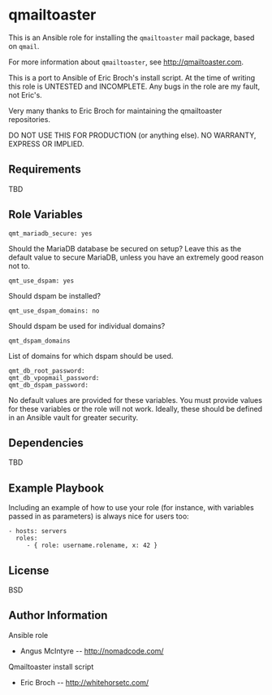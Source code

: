 qmailtoaster
============

This is an Ansible role for installing the `qmailtoaster` mail package, based on `qmail`.

For more information about `qmailtoaster`, see http://qmailtoaster.com.

This is a port to Ansible of Eric Broch's install script. At the time of writing this role is UNTESTED and INCOMPLETE.
Any bugs in the role are my fault, not Eric's.

Very many thanks to Eric Broch for maintaining the qmailtoaster repositories.

DO NOT USE THIS FOR PRODUCTION (or anything else). NO WARRANTY, EXPRESS OR IMPLIED.

Requirements
------------

TBD

Role Variables
--------------

    qmt_mariadb_secure: yes
   
Should the MariaDB database be secured on setup? Leave this as the default value to secure MariaDB, unless you have an extremely good reason not to.

    qmt_use_dspam: yes
   
Should dspam be installed? 

    qmt_use_dspam_domains: no
   
Should dspam be used for individual domains? 

    qmt_dspam_domains
    
List of domains for which dspam should be used.

    qmt_db_root_password:
    qmt_db_vpopmail_password:
    qmt_db_dspam_password:
    
No default values are provided for these variables. You must provide values for these variables or the role will not work. Ideally, these should be defined in an Ansible vault for greater security. 

Dependencies
------------

TBD

Example Playbook
----------------

Including an example of how to use your role (for instance, with variables passed in as parameters) is always nice for users too:

    - hosts: servers
      roles:
         - { role: username.rolename, x: 42 }

License
-------

BSD

Author Information
------------------

Ansible role

 * Angus McIntyre -- http://nomadcode.com/
   
Qmailtoaster install script

 * Eric Broch -- http://whitehorsetc.com/